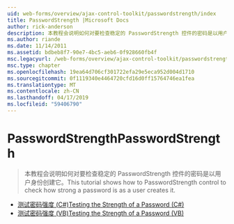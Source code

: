 ```yaml
---
uid: web-forms/overview/ajax-control-toolkit/passwordstrength/index
title: PasswordStrength |Microsoft Docs
author: rick-anderson
description: 本教程会说明如何对要检查稳定的 PasswordStrength 控件的密码是以用户身份创建它。
ms.author: riande
ms.date: 11/14/2011
ms.assetid: bdbeb8f7-90e7-4bc5-aeb6-0f928660fb4f
msc.legacyurl: /web-forms/overview/ajax-control-toolkit/passwordstrength
msc.type: chapter
ms.openlocfilehash: 19ea64d706cf301722efa29e5eca952d004d1710
ms.sourcegitcommit: 0f1119340e4464720cfd16d0ff15764746ea1fea
ms.translationtype: MT
ms.contentlocale: zh-CN
ms.lasthandoff: 04/17/2019
ms.locfileid: "59406790"
---
```

# <a name="passwordstrength"></a><span data-ttu-id="3679d-103">PasswordStrength</span><span class="sxs-lookup"><span data-stu-id="3679d-103">PasswordStrength</span></span>

> <span data-ttu-id="3679d-104">本教程会说明如何对要检查稳定的 PasswordStrength 控件的密码是以用户身份创建它。</span><span class="sxs-lookup"><span data-stu-id="3679d-104">This tutorial shows how to PasswordStrength control to check how strong a password is as a user creates it.</span></span>


- [<span data-ttu-id="3679d-105">测试密码强度 (C#)</span><span class="sxs-lookup"><span data-stu-id="3679d-105">Testing the Strength of a Password (C#)</span></span>](testing-the-strength-of-a-password-cs.md)
- [<span data-ttu-id="3679d-106">测试密码强度 (VB)</span><span class="sxs-lookup"><span data-stu-id="3679d-106">Testing the Strength of a Password (VB)</span></span>](testing-the-strength-of-a-password-vb.md)
